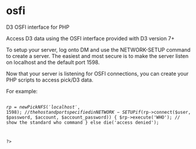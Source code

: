 # osfi
D3 OSFI interface for PHP

Access D3 data using the OSFI interface provided with D3 version 7+

To setup your server, log onto DM and use the NETWORK-SETUP command to create a server.  The easiest and most secure is to make the server listen on localhost and the default port 1598.

Now that your server is listening for OSFI connections, you can create your PHP scripts to access pick/D3 data.

For example:

<code>
<?php
include_once('pick.inc'); // provides some basic pick like string and array handling
include_once('osfi.class'); // the base class to use the OSFI communication protocol
include_once('picknfs.class'); // primary class to perform pick/D3 open, read, write, delete, select, readnext, root, key, execute, and call functions

$rp = new PickNFS('localhost',1598); // the host and port specified in NETWORK-SETUP
if ($rp->connect($user, $password, $account, $account_password)) {
  $rp->execute('WHO'); // show the standard who command
} else
  die('access denied');

?>

</code>

